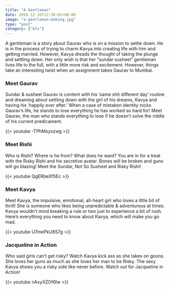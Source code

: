 ```yaml
---
title: "A Gentleman"
date: 2018-12-26T12:30:01+06:00
image: "a-gentleman-making.jpg"
type: "post"
category: ["bts"]
---
```


A gentleman is a story about Gaurav who is on a mission to settle down. He is in the process of trying to charm Kavya into creating life with him and getting married. However, Kavya dreads the thought of taking the plunge and settling down. Her only wish is that her “sundar susheel” gentleman lives life to the full, with a little more risk and excitement. However, things take an interesting twist when an assignment takes Gaurav to Mumbai.

<h3>Meet Gaurav</h3>

Sundar & susheel Gaurav is content with his ‘same shit different day’ routine and dreaming about settling down with the girl of his dreams, Kavya and having his ‘happily ever after.’ When a case of mistaken identity rocks Gaurav’s life, he stands to lose everything he has worked so hard for! Meet Gaurav, the man who stands everything to lose if he doesn’t solve the riddle of his current predicament.

{{< youtube -TPhMsyxzwg >}}

<h3>Meet Rishi</h3>

Who is Rishi? Where is he from? What does he want? You are in for a treat with the Risky Rishi and his secretive avatar. Bones will be broken and guns will go blazing! Meet the Sundar, Not So Susheel and Risky Rishi!

{{< youtube QgERbeXf5Ec >}}

<h3>Meet Kavya</h3>

Meet Kavya, the impulsive, emotional, all-heart girl who loves a little bit of thrill! She is someone who likes being unpredictable & adventurous at times. Kavya wouldn’t mind breaking a rule or two just to experience a bit of rush. Here’s everything you need to know about Kavya, which will make you go mad.

{{< youtube U7mePkU8S7g >}}

<h3>Jacqueline in Action</h3>

Who said girls can’t get risky? Watch Kavya kick ass as she takes on goons. She loves her guns as much as she loves her man to be Risky. The sexy Kavya shows you a risky side like never before. Watch out for Jacqueline in Action!

{{< youtube nAxyXZOf6lw >}}
